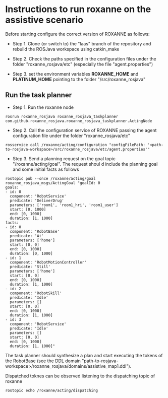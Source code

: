 
# Instructions to run roxanne on the assistive scenario

Before starting configure the correct version of ROXANNE as follows: 

- Step 1. Clone (or switch to) the "laas" branch of the repository and rebuild the ROSJava workspace using catkin_make

- Step 2. Check the paths specified in the configuration files under the folder "roxanne_rosjava/etc" (especially the file "agent.properties")

- Step 3. set the environment variables **ROXANNE_HOME** and **PLATINUM_HOME** pointing to the folder "<path-to-rosjava-workspace>/src/roxanne_rosjava"

## Run the task planner

- Step 1. Run the roxanne node

```
rosrun roxanne_rosjava roxanne_rosjava_taskplanner com.github.roxanne_rosjava.roxanne_rosjava_taskplanner.ActingNode
```

- Step 2. Call the configuration service of ROXANNE passing the agent configuration file under the folder "roxanne_rosjava/etc"

```
rosservice call /roxanne/acting/configuration "configFilePath: '<path-to-rosjava-workspace>/src/roxanne_rosjava/etc/agent.properties'"
```

- Step 3. Send a planning request on the goal topic "/roxanne/acting/goal". The request shoul
d include the planning goal and some initial facts as follows

```
rostopic pub --once /roxanne/acting/goal roxanne_rosjava_msgs/ActingGoal "goalId: 0
goals:
- id: 0
  component: 'RobotService'
  predicate: 'DeliverDrug'
  parameters: ['room1', 'room1_hri', 'room1_user']
  start: [0, 1000]
  end: [0, 1000]
  duration: [1, 1000]
facts:
- id: 0
  component: 'RobotBase'
  predicate: 'At'
  parameters: ['home']
  start: [0, 0]
  end: [0, 1000]
  duration: [0, 1000]
- id: 1
  component: 'RobotMotionController'
  predicate: 'Still'
  parameters: ['home']
  start: [0, 0]
  end: [0, 1000]
  duration: [1, 1000]
- id: 2
  component: 'RobotSkill'
  predicate: 'Idle'
  parameters: []
  start: [0, 0]
  end: [0, 1000]
  duration: [1, 1000]
- id: 3
  component: 'RobotService'
  predicate: 'Idle'
  parameters: []
  start: [0, 0]
  end: [0, 1000]
  duration: [1, 1000]"
```

The task planner should synthesize a plan and start executing the tokens of the RobotBase (see the DDL domain "path-to-rosjava-workspace>/roxanne_rosjava/domains/assistive_map1.ddl").

Dispatched toknes can be observed listening to the dispatching topic of roxanne 

```
rostopic echo /roxanne/acting/dispatching
```


